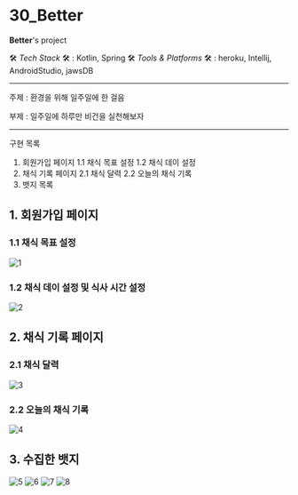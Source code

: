 
# 30_Better

**Better**'s project

  

 🛠  *Tech Stack*  🛠 : Kotlin, Spring
 🛠  *Tools & Platforms* 🛠 : heroku, Intellij, AndroidStudio, jawsDB

---

주제 : 환경을 위해 일주일에 한 걸음

부제 : 일주일에 하루만 비건을 실천해보자

  

---
구현 목록
1. 회원가입 페이지
    1.1 채식 목표 설정
    1.2 채식 데이 설정
2. 채식 기록 페이지
    2.1 채식 달력
    2.2 오늘의 채식 기록
3. 뱃지 목록


## 1. 회원가입 페이지

### 1.1 채식 목표 설정
![1](https://user-images.githubusercontent.com/51512016/152601603-8c438614-f21e-46cf-911c-9131d7d19ce1.png)

### 1.2 채식 데이 설정 및 식사 시간 설정
![2](https://user-images.githubusercontent.com/51512016/152601609-e0b884a1-35f7-4d90-a93f-6f2564e1b6dd.png)

## 2. 채식 기록 페이지
### 2.1 채식 달력
![3](https://user-images.githubusercontent.com/51512016/152601610-c693daa5-c337-454c-a7c0-bd96b6bce253.png)

### 2.2 오늘의 채식 기록
![4](https://user-images.githubusercontent.com/51512016/152601614-f1ea23a6-c84c-4362-bce1-75c09004e091.png)

## 3. 수집한 뱃지
![5](https://user-images.githubusercontent.com/51512016/152601615-934f2d66-4968-46dd-bfcf-7742cd793fe4.png)
![6](https://user-images.githubusercontent.com/51512016/152601617-d5f95aca-0377-4f2c-8628-b9790c524fa2.png)
![7](https://user-images.githubusercontent.com/51512016/152601620-f25e001c-eb80-49aa-8f06-9b4278008a77.png)
![8](https://user-images.githubusercontent.com/51512016/152601623-24045059-cb79-47ab-98d9-7594424110a1.png)












